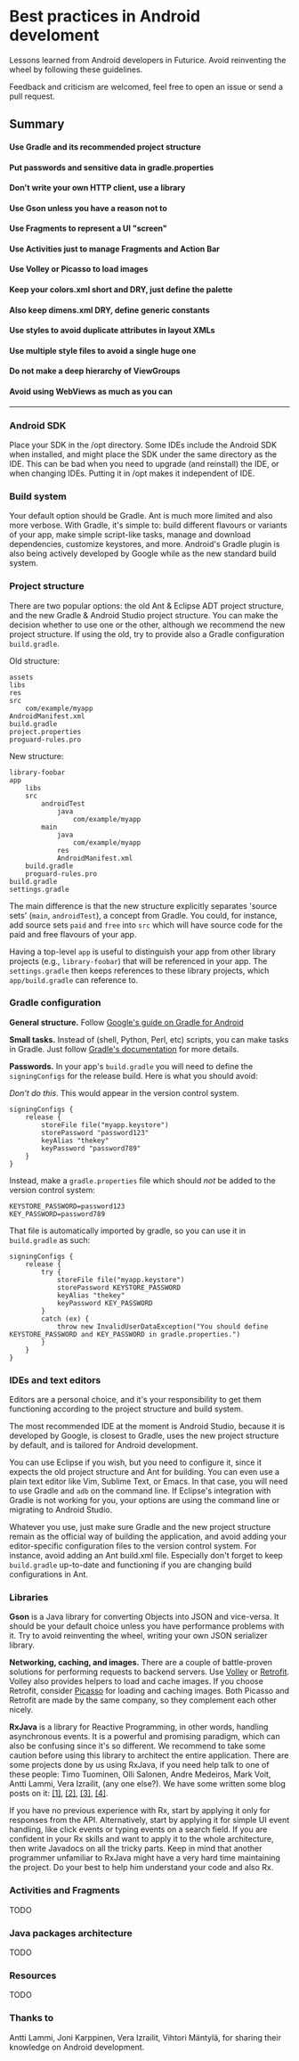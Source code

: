 # Best practices in Android develoment

Lessons learned from Android developers in Futurice. Avoid reinventing the wheel by following these guidelines.

Feedback and criticism are welcomed, feel free to open an issue or send a pull request.

## Summary

#### Use Gradle and its recommended project structure
#### Put passwords and sensitive data in gradle.properties
#### Don't write your own HTTP client, use a library
#### Use Gson unless you have a reason not to
#### Use Fragments to represent a UI "screen"
#### Use Activities just to manage Fragments and Action Bar
#### Use Volley or Picasso to load images
#### Keep your colors.xml short and DRY, just define the palette
#### Also keep dimens.xml DRY, define generic constants
#### Use styles to avoid duplicate attributes in layout XMLs
#### Use multiple style files to avoid a single huge one
#### Do not make a deep hierarchy of ViewGroups
#### Avoid using WebViews as much as you can


----------

### Android SDK

Place your SDK in the /opt directory. Some IDEs include the Android SDK when installed, and might place the SDK under the same directory as the IDE. This can be bad when you need to upgrade (and reinstall) the IDE, or when changing IDEs. Putting it in /opt makes it independent of IDE.

### Build system

Your default option should be Gradle. Ant is much more limited and also more verbose. With Gradle, it's simple to: build different flavours or variants of your app, make simple script-like tasks, manage and download dependencies, customize keystores, and more. Android's Gradle plugin is also being actively developed by Google while as the new standard build system.

### Project structure

There are two popular options: the old Ant & Eclipse ADT project structure, and the new Gradle & Android Studio project structure. You can make the decision whether to use one or the other, although we recommend the new project structure. If using the old, try to provide also a Gradle configuration `build.gradle`.

Old structure:

    assets
    libs
    res
    src
        com/example/myapp
    AndroidManifest.xml
    build.gradle
    project.properties
    proguard-rules.pro

New structure:

    library-foobar
    app
        libs
        src
            androidTest
                java
                    com/example/myapp
            main
                java
                    com/example/myapp
                res
                AndroidManifest.xml
        build.gradle
        proguard-rules.pro
    build.gradle
    settings.gradle

The main difference is that the new structure explicitly separates 'source sets' (`main`, `androidTest`), a concept from Gradle. You could, for instance, add source sets `paid` and `free` into `src` which will have source code for the paid and free flavours of your app.

Having a top-level `app` is useful to distinguish your app from other library projects (e.g., `library-foobar`) that will be referenced in your app. The `settings.gradle` then keeps references to these library projects, which `app/build.gradle` can reference to.

### Gradle configuration

**General structure.** Follow [Google's guide on Gradle for Android](http://tools.android.com/tech-docs/new-build-system/user-guide)

**Small tasks.** Instead of (shell, Python, Perl, etc) scripts, you can make tasks in Gradle. Just follow [Gradle's documentation](http://www.gradle.org/docs/current/userguide/userguide_single.html#N10CBF) for more details.

**Passwords.** In your app's `build.gradle` you will need to define the `signingConfigs` for the release build. Here is what you should avoid:

_Don't do this_. This would appear in the version control system.

    signingConfigs {
        release {
            storeFile file("myapp.keystore")
            storePassword "password123"
            keyAlias "thekey"
            keyPassword "password789"
        }
    }

Instead, make a `gradle.properties` file which should _not_ be added to the version control system:

    KEYSTORE_PASSWORD=password123
    KEY_PASSWORD=password789

That file is automatically imported by gradle, so you can use it in `build.gradle` as such:

    signingConfigs {
        release {
            try {
                storeFile file("myapp.keystore")
                storePassword KEYSTORE_PASSWORD
                keyAlias "thekey"
                keyPassword KEY_PASSWORD
            }
            catch (ex) {
                throw new InvalidUserDataException("You should define KEYSTORE_PASSWORD and KEY_PASSWORD in gradle.properties.")
            }
        }
    }

### IDEs and text editors

Editors are a personal choice, and it's your responsibility to get them functioning according to the project structure and build system.

The most recommended IDE at the moment is Android Studio, because it is developed by Google, is closest to Gradle, uses the new project structure by default, and is tailored for Android development.

You can use Eclipse if you wish, but you need to configure it, since it expects the old project structure and Ant for building. You can even use a plain text editor like Vim, Sublime Text, or Emacs. In that case, you will need to use Gradle and `adb` on the command line. If Eclipse's integration with Gradle is not working for you, your options are using the command line or migrating to Android Studio.

Whatever you use, just make sure Gradle and the new project structure remain as the official way of building the application, and avoid adding your editor-specific configuration files to the version control system. For instance, avoid adding an Ant build.xml file. Especially don't forget to keep `build.gradle` up-to-date and functioning if you are changing build configurations in Ant.

### Libraries

**Gson** is a Java library for converting Objects into JSON and vice-versa. It should be your default choice unless you have performance problems with it. Try to avoid reinventing the wheel, writing your own JSON serializer library.

**Networking, caching, and images.** There are a couple of battle-proven solutions for performing requests to backend servers. Use [Volley](https://android.googlesource.com/platform/frameworks/volley) or [Retrofit](http://square.github.io/retrofit/). Volley also provides helpers to load and cache images. If you choose Retrofit, consider [Picasso](http://square.github.io/picasso/) for loading and caching images. Both Picasso and Retrofit are made by the same company, so they complement each other nicely.

**RxJava** is a library for Reactive Programming, in other words, handling asynchronous events. It is a powerful and promising paradigm, which can also be confusing since it's so different. We recommend to take some caution before using this library to architect the entire application. There are some projects done by us using RxJava, if you need help talk to one of these people: Timo Tuominen, Olli Salonen, Andre Medeiros, Mark Voit, Antti Lammi, Vera Izrailit, (any one else?). We have some written some blog posts on it: [[1]](http://blog.futurice.com/tech-pick-of-the-week-rx-for-net-and-rxjava-for-android), [[2]](http://blog.futurice.com/top-7-tips-for-rxjava-on-android), [[3]](https://gist.github.com/staltz/868e7e9bc2a7b8c1f754), [[4]](http://blog.futurice.com/android-development-has-its-own-swift).

If you have no previous experience with Rx, start by applying it only for responses from the API. Alternatively, start by applying it for simple UI event handling, like click events or typing events on a search field. If you are confident in your Rx skills and want to apply it to the whole architecture, then write Javadocs on all the tricky parts. Keep in mind that another programmer unfamiliar to RxJava might have a very hard time maintaining the project. Do your best to help him understand your code and also Rx.

### Activities and Fragments

TODO

### Java packages architecture

TODO

### Resources

TODO

### Thanks to

Antti Lammi, Joni Karppinen, Vera Izrailit, Vihtori Mäntylä, for sharing their knowledge on Android development.